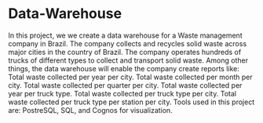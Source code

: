 # Data-Warehouse
In this project, we we create a data warehouse for a Waste management company in Brazil. The company collects and recycles solid waste across major cities in the country of Brazil. The company operates hundreds of trucks of different types to collect and transport solid waste.
Among other things, the data warehouse will enable the company create reports like:
Total waste collected per year per city.
Total waste collected per month per city.
Total waste collected per quarter per city.
Total waste collected per year per truck type.
Total waste collected per truck type per city.
Total waste collected per truck type per station per city. 
Tools used in this project are: PostreSQL, SQL, and Cognos for visualization.
